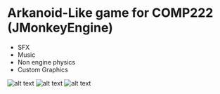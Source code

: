 # Arkanoid-Like game for COMP222 (JMonkeyEngine)

* SFX
* Music
* Non engine physics
* Custom Graphics

![alt text](https://i.gyazo.com/f895c888409bd7a3ba346d8aed9cb8d0.png "Starting the game")
![alt text](https://i.gyazo.com/a71f85ff7a74c06d2842894d2e263870.png "Arrow Pointing")
![alt text](https://i.gyazo.com/a4f1f01e06d577d90a614f59f20e9193.png "Paused Game")
